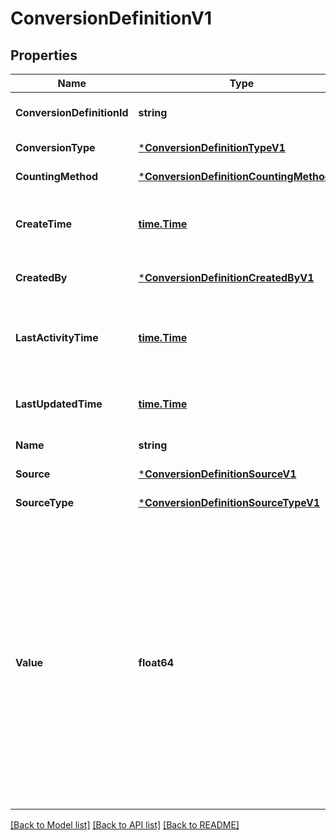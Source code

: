 # ConversionDefinitionV1

## Properties
Name | Type | Description | Notes
------------ | ------------- | ------------- | -------------
**ConversionDefinitionId** | **string** | The id of the ConversionDefinition. | [optional] [default to null]
**ConversionType** | [***ConversionDefinitionTypeV1**](ConversionDefinitionTypeV1.md) |  | [default to null]
**CountingMethod** | [***ConversionDefinitionCountingMethodV1**](ConversionDefinitionCountingMethodV1.md) |  | [default to null]
**CreateTime** | [**time.Time**](time.Time.md) | The timestamp of when the ConversionDefinition was created in ISO format (YYYY-MM-DDThh:mm:ssTZD). | [optional] [default to null]
**CreatedBy** | [***ConversionDefinitionCreatedByV1**](ConversionDefinitionCreatedByV1.md) |  | [optional] [default to null]
**LastActivityTime** | [**time.Time**](time.Time.md) | The latest timestamp of when a conversion event for the ConversionDefinition was imported in ISO format (YYYY-MM-DDThh:mm:ssTZD). | [optional] [default to null]
**LastUpdatedTime** | [**time.Time**](time.Time.md) | Date and time last edit was made to conversion settings in ISO format (YYYY-MM-DDThh:mm:ssTZD). | [optional] [default to null]
**Name** | **string** | The name of the ConversionDefinition. | [default to null]
**Source** | [***ConversionDefinitionSourceV1**](ConversionDefinitionSourceV1.md) |  | [default to null]
**SourceType** | [***ConversionDefinitionSourceTypeV1**](ConversionDefinitionSourceTypeV1.md) |  | [default to null]
**Value** | **float64** | The value of the event.&lt;br&gt; When the conversionType of the associated Conversion Definition is OFF_AMAZON_PURCHASES, this represents a monetary value. Must be a minimum of 0 and must not exceed 2 decimal points. If not specified, a default of 0 will be applied.&lt;br&gt; When the conversionType of the associated Conversion Definition is not OFF_AMAZON_PURCHASES, this represents a non-monetary value based on a scale of your choosing. Can be negative and must not exceed 2 decimal points. If not specified on the conversion definition, a default of 1 will be applied. | [default to null]

[[Back to Model list]](../README.md#documentation-for-models) [[Back to API list]](../README.md#documentation-for-api-endpoints) [[Back to README]](../README.md)

